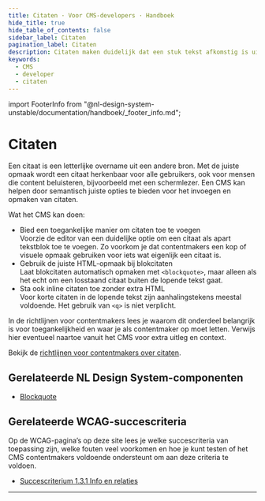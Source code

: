 ```yaml
---
title: Citaten · Voor CMS-developers · Handboek
hide_title: true
hide_table_of_contents: false
sidebar_label: Citaten
pagination_label: Citaten
description: Citaten maken duidelijk dat een stuk tekst afkomstig is uit een andere bron. Een goede semantische opmaak zorgt ervoor dat het citaat herkenbaar is voor iedereen, ook voor mensen die een schermlezer gebruiken. Een CMS kan dit ondersteunen door citaten toegankelijk en correct op te maken, zonder dat de gebruiker daarvoor technische kennis nodig heeft.
keywords:
  - CMS
  - developer
  - citaten
---
```


<!-- @license CC0-1.0 -->

import FooterInfo from "@nl-design-system-unstable/documentation/handboek/\_footer_info.md";

# Citaten

Een citaat is een letterlijke overname uit een andere bron. Met de juiste opmaak wordt een citaat herkenbaar voor alle gebruikers, ook voor mensen die content beluisteren, bijvoorbeeld met een schermlezer. Een CMS kan helpen door semantisch juiste opties te bieden voor het invoegen en opmaken van citaten.

Wat het CMS kan doen:

- Bied een toegankelijke manier om citaten toe te voegen  
  Voorzie de editor van een duidelijke optie om een citaat als apart tekstblok toe te voegen. Zo voorkom je dat contentmakers een kop of visuele opmaak gebruiken voor iets wat eigenlijk een citaat is.
- Gebruik de juiste HTML-opmaak bij blokcitaten  
  Laat blokcitaten automatisch opmaken met `<blockquote>`, maar alleen als het echt om een losstaand citaat buiten de lopende tekst gaat.
- Sta ook inline citaten toe zonder extra HTML  
  Voor korte citaten in de lopende tekst zijn aanhalingstekens meestal voldoende. Het gebruik van `<q>` is niet verplicht.

In de richtlijnen voor contentmakers lees je waarom dit onderdeel belangrijk is voor toegankelijkheid en waar je als contentmaker op moet letten. Verwijs hier eventueel naartoe vanuit het CMS voor extra uitleg en context.

Bekijk de [richtlijnen voor contentmakers over citaten](/richtlijnen/content/tekstopmaak/citaten).

## Gerelateerde NL Design System-componenten

- [Blockquote](/blockquote)

## Gerelateerde WCAG-succescriteria

Op de WCAG-pagina’s op deze site lees je welke succescriteria van toepassing zijn, welke fouten veel voorkomen en hoe je kunt testen of het CMS contentmakers voldoende ondersteunt om aan deze criteria te voldoen.

- [Succescriterium 1.3.1 Info en relaties](/wcag/1.3.1)

---

<FooterInfo />
